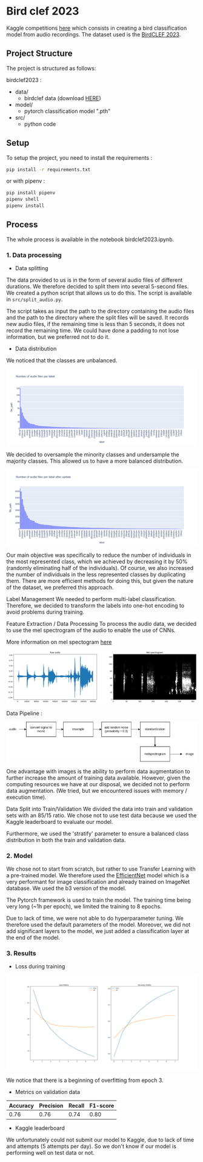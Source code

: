 # Bird clef 2023

Kaggle competitions [here](https://www.kaggle.com/competitions/birdclef-2023/overview) which consists in creating a bird classification model from audio recordings. The dataset used is the [BirdCLEF 2023](https://www.kaggle.com/competitions/birdclef-2023/data).

## Project Structure

The project is structured as follows:

birdclef2023 :

- data/
  - birdclef data (download [HERE](https://www.kaggle.com/competitions/birdclef-2023/data))
- model/
  - pytorch classification model ".pth"
- src/
  - python code

## Setup

To setup the project, you need to install the requirements :

```bash
pip install -r requirements.txt
```

or with pipenv :

```bash
pip install pipenv
pipenv shell
pipenv install
```

## Process

The whole process is available in the notebook birdclef2023.ipynb.

### 1. Data processing

- Data splitting

The data provided to us is in the form of several audio files of different durations. We therefore decided to split them into several 5-second files. We created a python script that allows us to do this. The script is available in `src/split_audio.py`.

The script takes as input the path to the directory containing the audio files and the path to the directory where the split files will be saved. It records new audio files, if the remaining time is less than 5 seconds, it does not record the remaining time. We could have done a padding to not lose information, but we preferred not to do it.


- Data distribution

We noticed that the classes are unbalanced.

![distribution des classes](./src/assets/distrbution_unbalanced.png)

We decided to oversample the minority classes and undersample the majority classes. This allowed us to have a more balanced distribution.

![distribution des classes](./src/assets/distrbution_balanced.png)

Our main objective was specifically to reduce the number of individuals in the most represented class, which we achieved by decreasing it by 50% (randomly eliminating half of the individuals). Of course, we also increased the number of individuals in the less represented classes by duplicating them. There are more efficient methods for doing this, but given the nature of the dataset, we preferred this approach.

Label Management
We needed to perform multi-label classification. Therefore, we decided to transform the labels into one-hot encoding to avoid problems during training.

Feature Extraction / Data Processing
To process the audio data, we decided to use the mel spectrogram of the audio to enable the use of CNNs.

More information on mel spectogram [here](https://medium.com/analytics-vidhya/understanding-the-mel-spectrogram-fca2afa2ce53)

![melspectrogramme](./src/assets/melspectrogram.png)

Data Pipeline :

![pipeline de traitement des données](./src/assets/pipeline.png)

One advantage with images is the ability to perform data augmentation to further increase the amount of training data available. However, given the computing resources we have at our disposal, we decided not to perform data augmentation. (We tried, but we encountered issues with memory / execution time).

Data Split into Train/Validation
We divided the data into train and validation sets with an 85/15 ratio. We chose not to use test data because we used the Kaggle leaderboard to evaluate our model.

Furthermore, we used the 'stratify' parameter to ensure a balanced class distribution in both the train and validation data.

### 2. Model

We chose not to start from scratch, but rather to use Transfer Learning with a pre-trained model. We therefore used the [EfficientNet](https://huggingface.co/docs/timm/models/efficientnet) model which is a very performant for image classification and already trained on ImageNet database. We used the b3 version of the model.

The Pytorch framework is used to train the model. The training time being very long (~1h per epoch), we limited the training to 8 epochs.

Due to lack of time, we were not able to do hyperparameter tuning. We therefore used the default parameters of the model. Moreover, we did not add significant layers to the model, we just added a classification layer at the end of the model.

### 3. Results

- Loss during training

![loss](./src/assets/history.png)

We notice that there is a beginning of overfitting from epoch 3.

- Metrics on validation data

| Accuracy | Precision | Recall | F1-score |
| -------- | --------- | ------ | -------- |
| 0.76     | 0.76      | 0.74   | 0.80     |

- Kaggle leaderboard

We unfortunately could not submit our model to Kaggle, due to lack of time and attempts (5 attempts per day). So we don't know if our model is performing well on test data or not.
